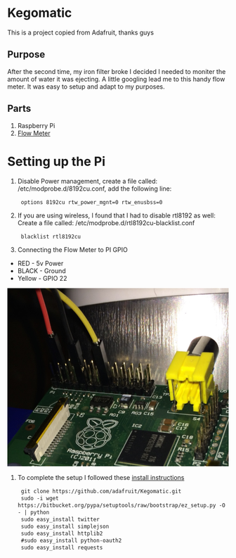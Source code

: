 # Kegomatic 
This is a project copied from Adafruit, thanks guys

## Purpose
After the second time, my iron filter broke I decided I needed to moniter the amount of water it was ejecting.
A little googling lead me to this handy flow meter.
It was easy to setup and adapt to my purposes.

## Parts

1. Raspberry Pi
1. [Flow Meter](https://www.adafruit.com/products/828)


# Setting up the Pi

1. Disable Power management, create a file called: /etc/modprobe.d/8192cu.conf, add the following line:
    
        options 8192cu rtw_power_mgnt=0 rtw_enusbss=0


1. If you are using wireless, I found that I had to disable rtl8192 as well:
Create a file called: /etc/modprobe.d/rtl8192cu-blacklist.conf
    
        blacklist rtl8192cu

1. Connecting the Flow Meter to PI GPIO

- RED - 5v Power
- BLACK - Ground 
- Yellow - GPIO 22 

![wiring](doc//water-flow-wiring.jpg)


1. To complete the setup I followed these [install instructions](https://learn.adafruit.com/adafruit-keg-bot/raspberry-pi-code)

        git clone https://github.com/adafruit/Kegomatic.git
        sudo -i wget https://bitbucket.org/pypa/setuptools/raw/bootstrap/ez_setup.py -O - | python
        sudo easy_install twitter
        sudo easy_install simplejson
        sudo easy_install httplib2
        #sudo easy_install python-oauth2
        sudo easy_install requests




